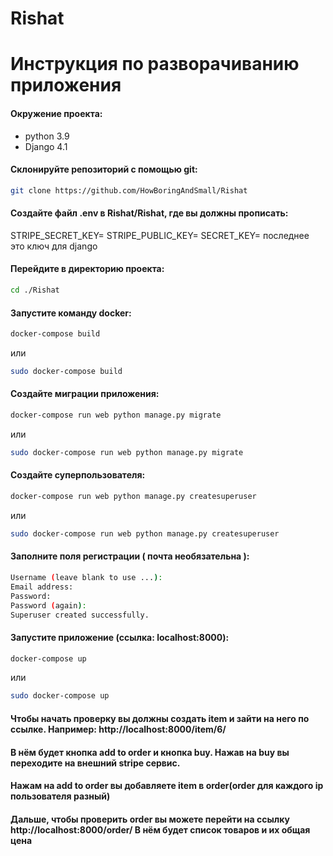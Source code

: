# Rishat
# Инструкция по разворачиванию приложения

#### Окружение проекта:
  * python 3.9
  * Django 4.1

#### Склонируйте репозиторий с помощью git:
```sh
git clone https://github.com/HowBoringAndSmall/Rishat
```
#### Создайте файл .env в Rishat/Rishat, где вы должны прописать:
STRIPE_SECRET_KEY=
STRIPE_PUBLIC_KEY=
SECRET_KEY=
последнее это ключ для django
#### Перейдите в директорию проекта:
```sh
cd ./Rishat
```
#### Запустите команду docker:
```sh
docker-compose build
```
или
```sh
sudo docker-compose build
```
#### Создайте миграции приложения:
```sh
docker-compose run web python manage.py migrate
```
или
```sh
sudo docker-compose run web python manage.py migrate
```
#### Создайте суперпользователя:
```sh
docker-compose run web python manage.py createsuperuser
```
или
```sh
sudo docker-compose run web python manage.py createsuperuser
```
#### Заполните поля регистрации ( почта необязательна ):
```sh
Username (leave blank to use ...): 
Email address: 
Password: 
Password (again): 
Superuser created successfully. 
```

#### Запустите приложение (ссылка: localhost:8000):
```sh
docker-compose up
```
или
```sh
sudo docker-compose up
```
#### Чтобы начать проверку вы должны создать item и зайти на него по ссылке. Например: http://localhost:8000/item/6/
#### В нём будет кнопка add to order и кнопка buy. Нажав на buy вы переходите на внешний stripe сервис. 
#### Нажам на add to order вы добавляете item в order(order для каждого ip пользователя разный) 
#### Дальше, чтобы проверить order вы можете перейти на ссылку http://localhost:8000/order/  В нём будет список товаров и их общая цена

